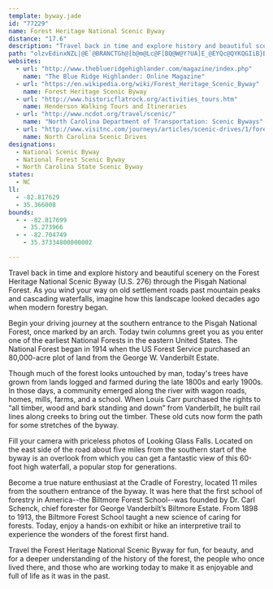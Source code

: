 ```yaml
---
template: byway.jade
id: "77229"
name: Forest Heritage National Scenic Byway
distance: "17.6"
description: "Travel back in time and explore history and beautiful scenery on the Forest Heritage Scenic Byway (U.S. 276) through the Pisgah National Forest. As you wind your way on old settlement roads past mountain peaks and cascading waterfalls, imagine how this landscape looked decades ago when modern forestry began."
path: "olzvEdinxNZL|@E`@BRANCTGh@[b@m@Lc@F[BQ@W@Y?UA]E_@EYQc@QYKQGIiB}BoAeAa@Wo@EeA@K?a@@k@Bc@HQFKJ_@ROBQ@YAGEGOAODWHWN[Zs@J[L_@Ls@Lu@HWLSZUPQVc@DOASGQIMKKSMo@Qq@M}@CI?w@?]ESKMQGUS}AEKGMOM_@M]Ey@K_@KMGMGMEYGS?w@Fg@DUBM?MAUIQKKQ?UBSFSTq@Ja@BW?U?k@Ai@G]Y}@S}@Kq@GYEa@Q{A?M?OBMBMHOHGZOl@S\\ODCDIBIBGAKASGUES]iAIg@Cc@@]DWDQLSNOVMTIRGXAX?Z?REXMf@c@LOLSJWFUNQJIVCLC`@KHEVYd@k@HCL@RFVJb@NP?PE|@s@VUFKDIB]F{AF]Ja@?IAGEM[i@]m@CO?M@KBI@ELU^UBG?GCK?EB]Lm@Ly@PgADMHQV_@FODQF[?ICQQWMQKEOCa@Cy@EmA@uACi@Ie@KSGQIGGEKCM?]BcABUB_@F_@La@LYTi@R]t@{@NMdAe@JIz@}@DIBK?MGe@Eo@@UHg@Hc@@OAMK]OM[[}BeC_@Qe@GmA?[IsAuAg@MyE?qBfAM?KEgAoDg@eAsGmCDyB^w@jDu@hAXn@f@~A?pDYpBx@jAFhBa@jCkCb@Mx@GbCXbATvB[t@Yh@CrAVz@`At@xAl@`FlAvDdA~@lCr@j@?j@QPa@De@KeAm@Gu@NyA?OM[u@c@{K{AyIQy@]c@kB{@]aBDsAViBZaADkAUeA_AIwEd@wBtAcEjAgClBc@DYQkB{HF_AxAsDhBgGr@aBtAkB\\_A@m@E_@_@e@i@Gu@Fi@Pm@?c@QUq@H{@RSPIbE^p@XdAbBR`AOjAsA~F@x@RXh@FhAm@Ze@v@m@r@YdA?bBZd@Mb@_@r@sCNSj@_@vFy@|BIrAUtAs@vB}AxBaAzNeCdAA`AFdCr@lCjAlAXnBDlDg@lACvHjAxDz@`F|B~BlB|ArBdA`A~I`MtAfAr@XpI\\hBVhAl@x@zAr@jDEfDPv@nAbBvFfGrB|AnAe@RSTq@zBgKj@uA`Ay@|@OlHDjA~@lFfFzAx@~CbAfC`@nBdApE`FrA~@vAFrH{AbARhAxAdARr@m@bAsCd@Yz@?fAr@nA^zCOhBQzBi@b@Cd@@tBf@h@Jn@Jh@N^Lb@Th@j@x@|@PTVPRFT?RG^Oj@_@f@[\\KRCPAVBVH`Ax@j@j@b@^d@VZJTDP?r@IdBw@RKXYV]T_@PWNQ^S^QVU`@_@\\[PM\\Qn@QbAQ^OTQV]jA{BRe@FSDUNkBh@kEH_@L]PUXSlAm@\\MXGZ?`@HhBv@VTP\\h@bBV^ZP^L\\B\\CVG`@Y\\c@Vo@h@eBfBeAzEqBbJ{IdFgCr@s@L]SaFD_@pC{CNYR_CCqBZcDv@sC~@_A`GsD^k@TaAD}AKs@e@aAgAs@k@SmBYaEXkAUc@iA?sAn@iAlEsBfF_B|@g@rAgC|K_FrBYrDrAnAB\\Kn@_@^e@Nm@j@yD\\_CJo@f@iA^UnAMh@Cj@JXT\\`@Zv@Lr@D|AKfAJv@lBvEz@hBd@n@TPVJb@@`@Gx@U|DSpAKrAc@`BgAvB_CvCmFdAaDnAeFf@eDN{Ij@}KXsA|A_ChAy@t@QxDJvBdAhBl@lBAnBwApDoJdByA`J_DlDoE|@sBn@cDZyBRoCSsDS}@qAoAkCS{B`AaFlMoAfAsA^uAMcAq@eKuNmEsE_AeBM_A?s@R{@dGoOdAqDz@uFVgCTsEEaKwA{KoGcTI_CFgCTgBZwAlIgOnB}E~@}CdF_WhEoW|DoSbBwK~@eDrAsCrByCxEsDlAs@rDU`EkA~A}@nBmBl@gAbAaEnCiSd@yEj@aD\\yA"
websites: 
  - url: "http://www.theblueridgehighlander.com/magazine/index.php"
    name: "The Blue Ridge Highlander: Online Magazine"
  - url: "https://en.wikipedia.org/wiki/Forest_Heritage_Scenic_Byway"
    name: Forest Heritage Scenic Byway
  - url: "http://www.historicflatrock.org/activities_tours.htm"
    name: Henderson Walking Tours and Itineraries
  - url: "http://www.ncdot.org/travel/scenic/"
    name: "North Carolina Department of Transportation: Scenic Byways"
  - url: "http://www.visitnc.com/journeys/articles/scenic-drives/1/forest-heritage-scenic-byway-mountain-scenic-drives"
    name: North Carolina Scenic Drives
designations: 
  - National Scenic Byway
  - National Forest Scenic Byway
  - North Carolina State Scenic Byway
states: 
  - NC
ll: 
  - -82.817629
  - 35.366008
bounds: 
  - - -82.817699
    - 35.273966
  - - -82.704749
    - 35.37334800000002

---
```


Travel back in time and explore history and beautiful scenery on the Forest Heritage National Scenic Byway (U.S. 276) through the Pisgah National Forest. As you wind your way on old settlement roads past mountain peaks and cascading waterfalls, imagine how this landscape looked decades ago when modern forestry began.

Begin your driving journey at the southern entrance to the Pisgah National Forest, once marked by an arch. Today twin columns greet you as you enter one of the earliest  National Forests in the eastern United States. The National Forest began in 1914 when the US Forest Service purchased an 80,000-acre plot of land from the George W. Vanderbilt Estate.

Though much of the forest looks untouched by man, today's trees have grown from lands logged and farmed during the late 1800s and early 1900s. In those days, a community emerged along the river with wagon roads, homes, mills, farms, and a school. When Louis Carr purchased the rights to “all timber, wood and bark standing and down” from Vanderbilt, he built rail lines along creeks to bring out the timber. These old cuts now form the path for some stretches of the byway.

Fill your camera with priceless photos of Looking Glass Falls. Located on the east side of the road about five miles from the southern start of the byway is an overlook from which you can get a fantastic view of this 60-foot high waterfall, a popular stop for generations.

Become a true nature enthusiast at the Cradle of Forestry, located 11 miles from the southern entrance of the byway. It was here that the first school of forestry in America--the Biltmore Forest School--was founded by Dr. Carl Schenck, chief forester for George Vanderbilt’s Biltmore Estate. From 1898 to 1913, the Biltmore Forest School taught a new science of caring for forests. Today, enjoy a hands-on exhibit or hike an interpretive trail to experience the wonders of the forest first hand.

Travel the Forest Heritage National Scenic Byway for fun, for beauty, and for a deeper understanding of the history of the forest, the people who once lived there, and those who are working today to make it as enjoyable and full of life as it was in the past.